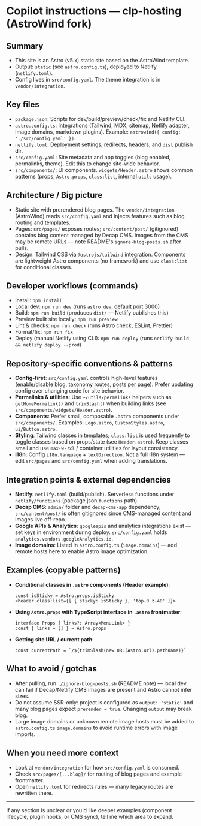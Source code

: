 <!--
This file guides AI coding agents that work on this repository. Keep it concise
and focused on repo-specific patterns, workflows and examples so an agent can
be immediately productive.
-->

# Copilot instructions — clp-hosting (AstroWind fork)

## Summary
- This site is an Astro (v5.x) static site based on the AstroWind template.
- Output: `static` (see `astro.config.ts`), deployed to Netlify (`netlify.toml`).
- Config lives in `src/config.yaml`. The theme integration is in `vendor/integration`.

## Key files
- `package.json`: Scripts for dev/build/preview/check/fix and Netlify CLI.
- `astro.config.ts`: Integrations (Tailwind, MDX, sitemap, Netlify adapter, image domains, markdown plugins). Example: `astrowind({ config: './src/config.yaml' })`.
- `netlify.toml`: Deployment settings, redirects, headers, and `dist` publish dir.
- `src/config.yaml`: Site metadata and app toggles (blog enabled, permalinks, theme). Edit this to change site-wide behavior.
- `src/components/`: UI components. `widgets/Header.astro` shows common patterns (props, `Astro.props`, `class:list`, internal `utils` usage).

## Architecture / Big picture
- Static site with prerendered blog pages. The `vendor/integration` (AstroWind) reads `src/config.yaml` and injects features such as blog routing and templates.
- Pages: `src/pages/` exposes routes; `src/content/post/` (gitignored) contains blog content managed by Decap CMS. Images from the CMS may be remote URLs — note README's `ignore-blog-posts.sh` after pulls.
- Design: Tailwind CSS via `@astrojs/tailwind` integration. Components are lightweight Astro components (no framework) and use `class:list` for conditional classes.

## Developer workflows (commands)
- Install: `npm install`
- Local dev: `npm run dev` (runs `astro dev`, default port 3000)
- Build: `npm run build` (produces `dist/` — Netlify publishes this)
- Preview built site locally: `npm run preview`
- Lint & checks: `npm run check` (runs Astro check, ESLint, Prettier)
- Format/fix: `npm run fix`
- Deploy (manual Netlify using CLI): `npm run deploy` (runs `netlify build && netlify deploy --prod`)

## Repository-specific conventions & patterns
- **Config-first**: `src/config.yaml` controls high-level features (enable/disable blog, taxonomy routes, posts per page). Prefer updating config over changing code for site behavior.
- **Permalinks & utilities**: Use `~/utils/permalinks` helpers such as `getHomePermalink()` and `trimSlash()` when building links (see `src/components/widgets/Header.astro`).
- **Components**: Prefer small, composable `.astro` components under `src/components/`. Examples: `Logo.astro`, `CustomStyles.astro`, `ui/Button.astro`.
- **Styling**: Tailwind classes in templates; `class:list` is used frequently to toggle classes based on props/state (see `Header.astro`). Keep classes small and use `max-w-7xl` / container utilities for layout consistency.
- **i18n**: Config `i18n.language` + `textDirection`. Not a full i18n system — edit `src/pages` and `src/config.yaml` when adding translations.

## Integration points & external dependencies
- **Netlify**: `netlify.toml` (build/publish). Serverless functions under `netlify/functions` (package.json `functions` path).
- **Decap CMS**: `admin/` folder and `decap-cms-app` dependency; `src/content/post/` is often gitignored since CMS-managed content and images live off-repo.
- **Google APIs & Analytics**: `googleapis` and analytics integrations exist — set keys in environment during deploy. `src/config.yaml` holds `analytics.vendors.googleAnalytics.id`.
- **Image domains**: Listed in `astro.config.ts` (`image.domains`) — add remote hosts here to enable Astro image optimization.

## Examples (copyable patterns)
- **Conditional classes in `.astro` components (Header example)**:
  ```astro
  const isSticky = Astro.props.isSticky
  <header class:list={[ { sticky: isSticky }, 'top-0 z-40' ]}>
  ```
- **Using `Astro.props` with TypeScript interface in `.astro` frontmatter**:
  ```astro
  interface Props { links?: Array<MenuLink> }
  const { links = [] } = Astro.props
  ```
- **Getting site URL / current path**:
  ```astro
  const currentPath = `/${trimSlash(new URL(Astro.url).pathname)}`
  ```

## What to avoid / gotchas
- After pulling, run `./ignore-blog-posts.sh` (README note) — local dev can fail if Decap/Netlify CMS images are present and Astro cannot infer sizes.
- Do not assume SSR-only: project is configured as `output: 'static'` and many blog pages expect `prerender = true`. Changing `output` may break blog.
- Large image domains or unknown remote image hosts must be added to `astro.config.ts` `image.domains` to avoid runtime errors with image imports.

## When you need more context
- Look at `vendor/integration` for how `src/config.yaml` is consumed.
- Check `src/pages/[...blog]/` for routing of blog pages and example frontmatter.
- Open `netlify.toml` for redirects rules — many legacy routes are rewritten there.

---

If any section is unclear or you'd like deeper examples (component lifecycle, plugin hooks, or CMS sync), tell me which area to expand.
